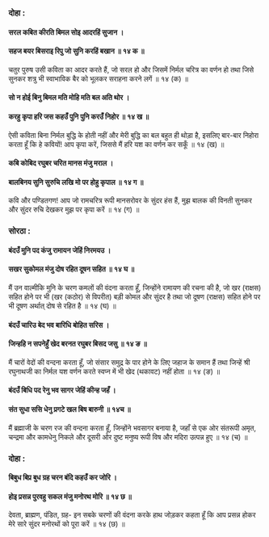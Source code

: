 ### दोहा :

#### सरल कबित कीरति बिमल सोइ आदरहिं सुजान ।
#### सहज बयर बिसराइ रिपु जो सुनि करहिं बखान ॥ १४ क ॥

चतुर पुरुष उसी कविता का आदर करते हैं, जो सरल हो और जिसमें निर्मल चरित्र का वर्णन हो तथा जिसे सुनकर शत्रु भी स्वाभाविक बैर को भूलकर सराहना करने लगें ॥ १४ (क) ॥

#### सो न होई बिनु बिमल मति मोहि मति बल अति थोर ।
#### करहु कृपा हरि जस कहउँ पुनि पुनि करउँ निहोर ॥ १४ ख ॥

ऐसी कविता बिना निर्मल बुद्धि के होती नहीं और मेरी बुद्धि का बल बहुत ही थोड़ा है, इसलिए बार-बार निहोरा करता हूँ कि हे कवियों! आप कृपा करें, जिससे मैं हरि यश का वर्णन कर सकूँ ॥ १४ (ख) ॥

#### कबि कोबिद रघुबर चरित मानस मंजु मराल ।
#### बालबिनय सुनि सुरुचि लखि मो पर होहु कृपाल ॥ १४ ग ॥

कवि और पण्डितगण! आप जो रामचरित्र रूपी मानसरोवर के सुंदर हंस हैं, मुझ बालक की विनती सुनकर और सुंदर रुचि देखकर मुझ पर कृपा करें ॥ १४ (ग) ॥

### सोरठा :

#### बंदउँ मुनि पद कंजु रामायन जेहिं निरमयउ ।
#### सखर सुकोमल मंजु दोष रहित दूषन सहित ॥ १४ घ ॥

मैं उन वाल्मीकि मुनि के चरण कमलों की वंदना करता हूँ, जिन्होंने रामायण की रचना की है, जो खर (राक्षस) सहित होने पर भी (खर (कठोर) से विपरीत) बड़ी कोमल और सुंदर है तथा जो दूषण (राक्षस) सहित होने पर भी दूषण अर्थात् दोष से रहित है ॥ १४ (घ) ॥

#### बंदउँ चारिउ बेद भव बारिधि बोहित सरिस ।
#### जिन्हहि न सपनेहुँ खेद बरनत रघुबर बिसद जसु ॥ १४ ङ ॥

मैं चारों वेदों की वन्दना करता हूँ, जो संसार समुद्र के पार होने के लिए जहाज के समान हैं तथा जिन्हें श्री रघुनाथजी का निर्मल यश वर्णन करते स्वप्न में भी खेद (थकावट) नहीं होता ॥ १४ (ङ) ॥

#### बंदउँ बिधि पद रेनु भव सागर जेहिं कीन्ह जहँ ।
#### संत सुधा ससि धेनु प्रगटे खल बिष बारुनी ॥ १४च ॥

मैं ब्रह्माजी के चरण रज की वन्दना करता हूँ, जिन्होंने भवसागर बनाया है, जहाँ से एक ओर संतरूपी अमृत, चन्द्रमा और कामधेनु निकले और दूसरी ओर दुष्ट मनुष्य रूपी विष और मदिरा उत्पन्न हुए ॥ १४ (च) ॥

### दोहा :

#### बिबुध बिप्र बुध ग्रह चरन बंदि कहउँ कर जोरि ।
#### होइ प्रसन्न पुरवहु सकल मंजु मनोरथ मोरि ॥ १४ छ ॥

देवता, ब्राह्मण, पंडित, ग्रह- इन सबके चरणों की वंदना करके हाथ जोड़कर कहता हूँ कि आप प्रसन्न होकर मेरे सारे सुंदर मनोरथों को पूरा करें ॥ १४ (छ) ॥